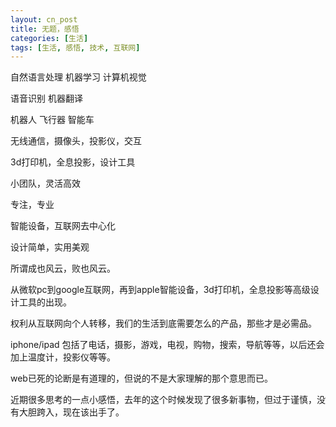 ```yaml
---
layout: cn_post
title: 无题，感悟
categories: [生活]
tags: [生活, 感悟, 技术, 互联网]
---
```


自然语言处理 机器学习 计算机视觉

语音识别 机器翻译

机器人 飞行器 智能车
 

无线通信，摄像头，投影仪，交互 

3d打印机，全息投影，设计工具

小团队，灵活高效

专注，专业


智能设备，互联网去中心化

设计简单，实用美观


所谓成也风云，败也风云。

从微软pc到google互联网，再到apple智能设备，3d打印机，全息投影等高级设计工具的出现。

权利从互联网向个人转移，我们的生活到底需要怎么的产品，那些才是必需品。

iphone/ipad 包括了电话，摄影，游戏，电视，购物，搜索，导航等等，以后还会加上温度计，投影仪等等。

web已死的论断是有道理的，但说的不是大家理解的那个意思而已。

 

近期很多思考的一点小感悟，去年的这个时候发现了很多新事物，但过于谨慎，没有大胆跨入，现在该出手了。



